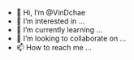 - 👋 Hi, I’m @VinDchae
- 👀 I’m interested in ...
- 🌱 I’m currently learning ...
- 💞️ I’m looking to collaborate on ...
- 📫 How to reach me ...

<!---
VinDchae/VinDchae is a ✨ special ✨ repository because its `README.md` (this file) appears on your GitHub profile.
You can click the Preview link to take a look at your changes.
--->
